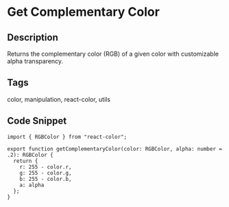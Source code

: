 # Get Complementary Color

## Description
Returns the complementary color (RGB) of a given color with customizable alpha transparency.

## Tags
color, manipulation, react-color, utils

## Code Snippet
```
import { RGBColor } from "react-color";

export function getComplementaryColor(color: RGBColor, alpha: number = .2): RGBColor {
  return {
    r: 255 - color.r,
    g: 255 - color.g,
    b: 255 - color.b,
    a: alpha
  };
}
```
